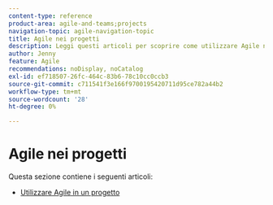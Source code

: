 ```yaml
---
content-type: reference
product-area: agile-and-teams;projects
navigation-topic: agile-navigation-topic
title: Agile nei progetti
description: Leggi questi articoli per scoprire come utilizzare Agile nei progetti.
author: Jenny
feature: Agile
recommendations: noDisplay, noCatalog
exl-id: ef718507-26fc-464c-83b6-78c10cc0ccb3
source-git-commit: c711541f3e166f9700195420711d95ce782a44b2
workflow-type: tm+mt
source-wordcount: '28'
ht-degree: 0%

---
```


# Agile nei progetti

Questa sezione contiene i seguenti articoli:

* [Utilizzare Agile in un progetto](../../agile/agile-in-projects/use-agile-on-a-project.md)
